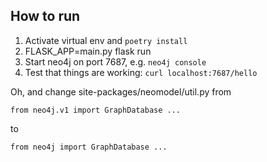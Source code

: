 ## How to run
1. Activate virtual env and `poetry install`
1. FLASK_APP=main.py flask run
1. Start neo4j on port 7687, e.g. `neo4j console`
1. Test that things are working: `curl localhost:7687/hello`

Oh, and change site-packages/neomodel/util.py from
```
from neo4j.v1 import GraphDatabase ...
```
to
```
from neo4j import GraphDatabase ...
```


